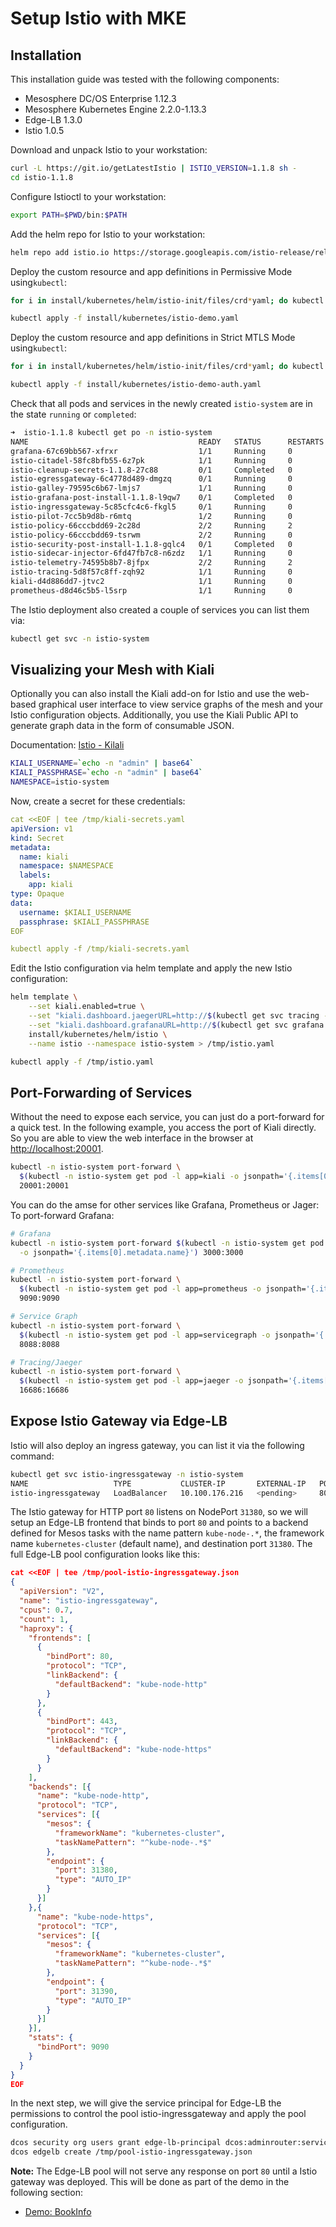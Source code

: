 # Setup Istio with MKE

## Installation

This installation guide was tested with the following components:

- Mesosphere DC/OS Enterprise 1.12.3
- Mesosphere Kubernetes Engine 2.2.0-1.13.3
- Edge-LB 1.3.0
- Istio 1.0.5

Download and unpack Istio to your workstation:

```bash
curl -L https://git.io/getLatestIstio | ISTIO_VERSION=1.1.8 sh -
cd istio-1.1.8
```

Configure Istioctl to your workstation:

```bash
export PATH=$PWD/bin:$PATH
```

Add the helm repo for Istio to your workstation:

```bash
helm repo add istio.io https://storage.googleapis.com/istio-release/releases/1.1.8/charts/

```

Deploy the custom resource and app definitions in Permissive Mode using`kubectl`:

```bash
for i in install/kubernetes/helm/istio-init/files/crd*yaml; do kubectl apply -f $i; done

kubectl apply -f install/kubernetes/istio-demo.yaml
```

Deploy the custom resource and app definitions in Strict MTLS Mode using`kubectl`:

```bash
for i in install/kubernetes/helm/istio-init/files/crd*yaml; do kubectl apply -f $i; done

kubectl apply -f install/kubernetes/istio-demo-auth.yaml
```

Check that all pods and services in the newly created `istio-system` are in the state `running` or `completed`:

```bash
➜  istio-1.1.8 kubectl get po -n istio-system
NAME                                      READY   STATUS      RESTARTS   AGE
grafana-67c69bb567-xfrxr                  1/1     Running     0          85s
istio-citadel-58fc8bfb55-6z7pk            1/1     Running     0          84s
istio-cleanup-secrets-1.1.8-27c88         0/1     Completed   0          91s
istio-egressgateway-6c4778d489-dmgzq      0/1     Running     0          85s
istio-galley-79595c6b67-lmjs7             1/1     Running     0          86s
istio-grafana-post-install-1.1.8-l9qw7    0/1     Completed   0          92s
istio-ingressgateway-5c85cfc4c6-fkgl5     0/1     Running     0          85s
istio-pilot-7cc5b9d8b-r6mtq               1/2     Running     0          85s
istio-policy-66cccbdd69-2c28d             2/2     Running     2          85s
istio-policy-66cccbdd69-tsrwm             2/2     Running     0          22s
istio-security-post-install-1.1.8-gqlc4   0/1     Completed   0          90s
istio-sidecar-injector-6fd47fb7c8-n6zdz   1/1     Running     0          84s
istio-telemetry-74595b8b7-8jfpx           2/2     Running     2          85s
istio-tracing-5d8f57c8ff-zqh92            1/1     Running     0          84s
kiali-d4d886dd7-jtvc2                     1/1     Running     0          85s
prometheus-d8d46c5b5-l5srp                1/1     Running     0          84s
```

The Istio deployment also created a couple of services you can list them via:

```bash
kubectl get svc -n istio-system
```

## Visualizing your Mesh with Kiali

Optionally you can also install the Kiali add-on for Istio and use the web-based graphical user interface to view service graphs of the mesh and your Istio configuration objects. Additionally, you use the Kiali Public API to generate graph data in the form of consumable JSON.

Documentation: [Istio - Kilali][istio-kiali]

```bash
KIALI_USERNAME=`echo -n "admin" | base64`
KIALI_PASSPHRASE=`echo -n "admin" | base64`
NAMESPACE=istio-system
```

Now, create a secret for these credentials:

```yaml
cat <<EOF | tee /tmp/kiali-secrets.yaml
apiVersion: v1
kind: Secret
metadata:
  name: kiali
  namespace: $NAMESPACE
  labels:
    app: kiali
type: Opaque
data:
  username: $KIALI_USERNAME
  passphrase: $KIALI_PASSPHRASE
EOF

kubectl apply -f /tmp/kiali-secrets.yaml
```

Edit the Istio configuration via helm template and apply the new Istio configuration:

```bash
helm template \
    --set kiali.enabled=true \
    --set "kiali.dashboard.jaegerURL=http://$(kubectl get svc tracing -n istio-system -o jsonpath='{.spec.clusterIP}'):80" \
    --set "kiali.dashboard.grafanaURL=http://$(kubectl get svc grafana -n istio-system -o jsonpath='{.spec.clusterIP}'):3000" \
    install/kubernetes/helm/istio \
    --name istio --namespace istio-system > /tmp/istio.yaml

kubectl apply -f /tmp/istio.yaml
```

## Port-Forwarding of Services

Without the need to expose each service, you can just do a port-forward for a quick test. In the following example, you access the port of Kiali directly. So you are able to view the web interface in the browser at [http://localhost:20001](http://localhost:20001).

```bash
kubectl -n istio-system port-forward \
  $(kubectl -n istio-system get pod -l app=kiali -o jsonpath='{.items[0].metadata.name}') \
  20001:20001
```

You can do the amse for other services like Grafana, Prometheus or Jager:
To port-forward Grafana:

```bash
# Grafana
kubectl -n istio-system port-forward $(kubectl -n istio-system get pod -l app=grafana \
  -o jsonpath='{.items[0].metadata.name}') 3000:3000

# Prometheus
kubectl -n istio-system port-forward \
  $(kubectl -n istio-system get pod -l app=prometheus -o jsonpath='{.items[0].metadata.name}') \
  9090:9090

# Service Graph
kubectl -n istio-system port-forward \
  $(kubectl -n istio-system get pod -l app=servicegraph -o jsonpath='{.items[0].metadata.name}') \
  8088:8088

# Tracing/Jaeger
kubectl -n istio-system port-forward \
  $(kubectl -n istio-system get pod -l app=jaeger -o jsonpath='{.items[0].metadata.name}') \
  16686:16686
```

## Expose Istio Gateway via Edge-LB

Istio will also deploy an ingress gateway, you can list it via the following command:

```bash
kubectl get svc istio-ingressgateway -n istio-system
NAME                   TYPE           CLUSTER-IP       EXTERNAL-IP   PORT(S)                                                                                                                   AGE
istio-ingressgateway   LoadBalancer   10.100.176.216   <pending>     80:31380/TCP,443:31390/TCP,31400:31400/TCP,15011:32543/TCP,8060:30311/TCP,853:32330/TCP,15030:31962/TCP,15031:31933/TCP   4h10m
```

The Istio gateway for HTTP port `80` listens on NodePort `31380`, so we will setup an Edge-LB frontend that binds to port `80` and points to a backend defined for Mesos tasks with the name pattern `kube-node-.*`, the framework name `kubernetes-cluster` (default name), and destination port `31380`. The full Edge-LB pool configuration looks like this:

```json
cat <<EOF | tee /tmp/pool-istio-ingressgateway.json
{
  "apiVersion": "V2",
  "name": "istio-ingressgateway",
  "cpus": 0.7,
  "count": 1,
  "haproxy": {
    "frontends": [
      {
        "bindPort": 80,
        "protocol": "TCP",
        "linkBackend": {
          "defaultBackend": "kube-node-http"
        }
      },
      {
        "bindPort": 443,
        "protocol": "TCP",
        "linkBackend": {
          "defaultBackend": "kube-node-https"
        }
      }
    ],
    "backends": [{
      "name": "kube-node-http",
      "protocol": "TCP",
      "services": [{
        "mesos": {
          "frameworkName": "kubernetes-cluster",
          "taskNamePattern": "^kube-node-.*$"
        },
        "endpoint": {
          "port": 31380,
          "type": "AUTO_IP"
        }
      }]
    },{
      "name": "kube-node-https",
      "protocol": "TCP",
      "services": [{
        "mesos": {
          "frameworkName": "kubernetes-cluster",
          "taskNamePattern": "^kube-node-.*$"
        },
        "endpoint": {
          "port": 31390,
          "type": "AUTO_IP"
        }
      }]
    }],
    "stats": {
      "bindPort": 9090
    }
  }
}
EOF
```

In the next step, we will give the service principal for Edge-LB the permissions to control the pool istio-ingressgateway and apply the pool configuration.

```bash
dcos security org users grant edge-lb-principal dcos:adminrouter:service:dcos-edgelb/pools/istio-ingressgateway full
dcos edgelb create /tmp/pool-istio-ingressgateway.json
```

**Note:** The Edge-LB pool will not serve any response on port `80` until a Istio gateway was deployed. This will be done as part of the demo in the following section:

- [Demo: BookInfo](../bookinfo/)

[istio-kiali]: https://istio.io/docs/tasks/telemetry/kiali/

